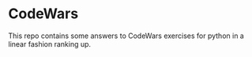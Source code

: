 # CodeWars

This repo contains some answers to CodeWars exercises for python in a linear fashion ranking up.